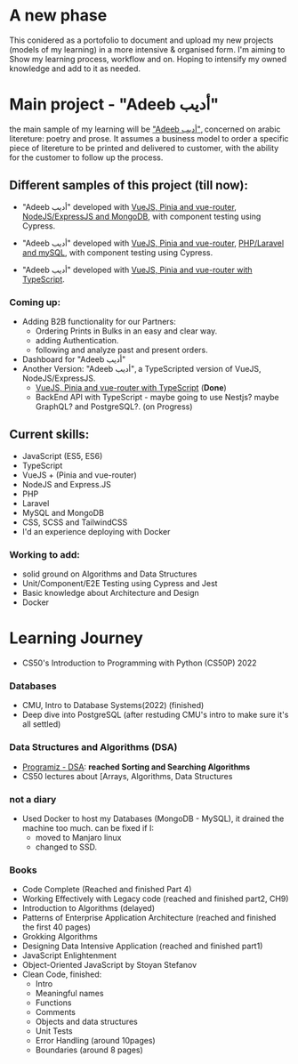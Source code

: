 # A new phase

This conidered as a portofolio to document and upload my new projects (models of my learning) in a more intensive & organised form. I'm aiming to Show my learning process, workflow and on. Hoping to intensify my owned knowledge and add to it as needed.

# Main project - "Adeeb أديب"

the main sample of my learning will be ["Adeeb أديب"](https://github.com/M-Shrief/M-Shrief/blob/main/Overview-%2015th%20Jan.mp4 "check a preview here to download"), concerned on arabic litereture: poetry and prose.
It assumes a business model to order a specific piece of litereture to be printed and delivered to customer, with the ability for the customer to follow up the process.

## Different samples of this project (till now):
- "Adeeb أديب" developed with [VueJS, Pinia and vue-router](https://github.com/M-Shrief/Adeeb_VueJS_Node-Express "github repository for the Front-End"), [NodeJS/ExpressJS and MongoDB](https://github.com/M-Shrief/Adeeb_NodeJs "github repository for the Back-End"), with component testing using Cypress.

- "Adeeb أديب" developed with [VueJS, Pinia and vue-router](https://github.com/M-Shrief/Adeeb_VueJS_Laravel "github repository for the Front-End"), [PHP/Laravel and mySQL](https://github.com/M-Shrief/Adeeb_Laravel "github repository for the Back-End"), with component testing using Cypress.

- "Adeeb أديب" developed with [VueJS, Pinia and vue-router with TypeScript](https://github.com/M-Shrief/Adeeb_Vue_TS "github repository for the FrontEnd").
### Coming up:
- Adding B2B functionality for our Partners:
  - Ordering Prints in Bulks in an easy and clear way.
  - adding Authentication.
  - following and analyze past and present orders.
- Dashboard for "Adeeb أديب"
- Another Version: "Adeeb أديب", a TypeScripted version of VueJS, NodeJS/ExpressJS.
  - [VueJS, Pinia and vue-router with TypeScript](https://github.com/M-Shrief/Adeeb_Vue_TS "github repository for the FrontEnd") (**Done**)
  - BackEnd API with TypeScript - maybe going to use Nestjs? maybe GraphQL? and PostgreSQL?. (on Progress)
## Current skills:
- JavaScript (ES5, ES6)
- TypeScript
- VueJS + (Pinia and vue-router)
- NodeJS and Express.JS
- PHP
- Laravel
- MySQL and MongoDB
- CSS, SCSS and TailwindCSS
- I'd an experience deploying with Docker
### Working to add:
- solid ground on Algorithms and Data Structures
- Unit/Component/E2E Testing using Cypress and Jest
- Basic knowledge about Architecture and Design
- Docker

# Learning Journey
- CS50's Introduction to Programming with Python (CS50P) 2022 

### Databases
- CMU, Intro to Database Systems(2022) (finished)
- Deep dive into PostgreSQL (after restuding CMU's intro to make sure it's all settled)

### Data Structures and Algorithms (DSA)
- [Programiz - DSA](https://www.programiz.com/dsa): **reached Sorting and Searching Algorithms**
- CS50 lectures about [Arrays, Algorithms, Data Structures


### not a diary
- Used Docker to host my Databases (MongoDB - MySQL), it drained the machine too much. can be fixed if I:
  - moved to Manjaro linux
  - changed to SSD.

### Books
- Code Complete (Reached and finished Part 4)
- Working Effectively with Legacy code (reached and finished part2, CH9)
- Introduction to Algorithms (delayed)
- Patterns of Enterprise Application Architecture (reached and finished the first 40 pages)
- Grokking Algorithms
- Designing Data Intensive Application (reached and finished part1)
- JavaScript Enlightenment
- Object-Oriented JavaScript by Stoyan Stefanov 
- Clean Code, finished:
  - Intro
  - Meaningful names
  - Functions
  - Comments
  - Objects and data structures
  - Unit Tests
  - Error Handling (around 10pages)
  - Boundaries (around 8 pages) 
